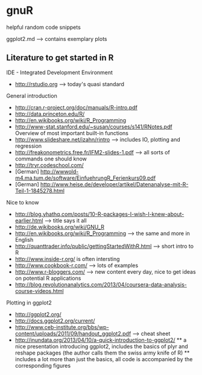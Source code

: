 gnuR
====

helpful random code snippets 

ggplot2.md --> contains exemplary plots

Literature to get started in R
---

IDE - Integrated Development Environment
* http://rstudio.org --> today's quasi standard

General introduction
* http://cran.r-project.org/doc/manuals/R-intro.pdf
* http://data.princeton.edu/R/
* http://en.wikibooks.org/wiki/R_Programming
* http://www-stat.stanford.edu/~susan/courses/s141/RNotes.pdf Overview of most important built-in functions
* http://www.slideshare.net/izahn/rintro --> includes IO, plotting and regression
* http://freakonometrics.free.fr/IFM2-slides-1.pdf --> all sorts of commands one should know
* http://tryr.codeschool.com/
* [German] http://wwwold-m4.ma.tum.de/software/EinfuehrungR_Ferienkurs09.pdf
* [German] http://www.heise.de/developer/artikel/Datenanalyse-mit-R-Teil-1-1845278.html

Nice to know
* http://blog.yhathq.com/posts/10-R-packages-I-wish-I-knew-about-earlier.html --> title says it all
* http://de.wikibooks.org/wiki/GNU_R 
* http://en.wikibooks.org/wiki/R_Programming --> the same and more in English
* http://quanttrader.info/public/gettingStartedWithR.html --> short intro to R
* http://www.inside-r.org/ is often intersting
* http://www.cookbook-r.com/ --> lots of examples
* http://www.r-bloggers.com/ --> new content every day, nice to get ideas on potential R applications
* http://blog.revolutionanalytics.com/2013/04/coursera-data-analysis-course-videos.html


Plotting in ggplot2
* http://ggplot2.org/
* http://docs.ggplot2.org/current/
* http://www.ceb-institute.org/bbs/wp-content/uploads/2011/09/handout_ggplot2.pdf --> cheat sheet
* http://inundata.org/2013/04/10/a-quick-introduction-to-ggplot2/ 
** a nice presentation introducing ggplot2, includes the basics of plyr and reshape packages (the author calls them the swiss army knife of R)
** includes a lot more than just the basics, all code is accompanied by the corresponding figures




